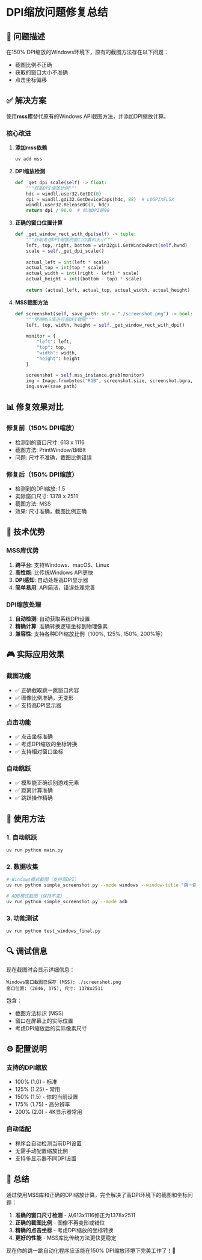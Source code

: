 # DPI缩放问题修复总结

## 🎯 问题描述

在150% DPI缩放的Windows环境下，原有的截图方法存在以下问题：
- 截图比例不正确
- 获取的窗口大小不准确
- 点击坐标偏移

## ✅ 解决方案

使用**mss库**替代原有的Windows API截图方法，并添加DPI缩放计算。

### 核心改进

1. **添加mss依赖**
   ```bash
   uv add mss
   ```

2. **DPI缩放检测**
   ```python
   def _get_dpi_scale(self) -> float:
       """获取DPI缩放比例"""
       hdc = windll.user32.GetDC(0)
       dpi = windll.gdi32.GetDeviceCaps(hdc, 88)  # LOGPIXELSX
       windll.user32.ReleaseDC(0, hdc)
       return dpi / 96.0  # 标准DPI是96
   ```

3. **正确的窗口位置计算**
   ```python
   def _get_window_rect_with_dpi(self) -> tuple:
       """获取考虑DPI缩放的窗口位置和大小"""
       left, top, right, bottom = win32gui.GetWindowRect(self.hwnd)
       scale = self._get_dpi_scale()
       
       actual_left = int(left * scale)
       actual_top = int(top * scale)
       actual_width = int((right - left) * scale)
       actual_height = int((bottom - top) * scale)
       
       return (actual_left, actual_top, actual_width, actual_height)
   ```

4. **MSS截图方法**
   ```python
   def screenshot(self, save_path: str = "./screenshot.png") -> bool:
       """使用MSS库进行高DPI截图"""
       left, top, width, height = self._get_window_rect_with_dpi()
       
       monitor = {
           "left": left,
           "top": top, 
           "width": width,
           "height": height
       }
       
       screenshot = self.mss_instance.grab(monitor)
       img = Image.frombytes("RGB", screenshot.size, screenshot.bgra, "raw", "BGRX")
       img.save(save_path)
   ```

## 📊 修复效果对比

### 修复前（150% DPI缩放）
- 检测到的窗口尺寸: 613 x 1116
- 截图方法: PrintWindow/BitBlt
- 问题: 尺寸不准确，截图比例错误

### 修复后（150% DPI缩放）
- 检测到的DPI缩放: 1.5
- 实际窗口尺寸: 1378 x 2511
- 截图方法: MSS
- 效果: 尺寸准确，截图比例正确

## 🔧 技术优势

### MSS库优势
1. **跨平台**: 支持Windows、macOS、Linux
2. **高性能**: 比传统Windows API更快
3. **DPI感知**: 自动处理高DPI显示器
4. **简单易用**: API简洁，错误处理完善

### DPI缩放处理
1. **自动检测**: 自动获取系统DPI设置
2. **精确计算**: 准确转换逻辑坐标到物理像素
3. **兼容性**: 支持各种DPI缩放比例（100%, 125%, 150%, 200%等）

## 🎮 实际应用效果

### 截图功能
- ✅ 正确截取跳一跳窗口内容
- ✅ 图像比例准确，无变形
- ✅ 支持高DPI显示器

### 点击功能
- ✅ 点击坐标准确
- ✅ 考虑DPI缩放的坐标转换
- ✅ 支持相对窗口坐标

### 自动跳跃
- ✅ 模型能正确识别游戏元素
- ✅ 距离计算准确
- ✅ 跳跃操作精确

## 📱 使用方法

### 1. 自动跳跃
```bash
uv run python main.py
```

### 2. 数据收集
```bash
# Windows模式截图（支持高DPI）
uv run python simple_screenshot.py --mode windows --window-title "跳一跳"

# ADB模式截图（保持不变）
uv run python simple_screenshot.py --mode adb
```

### 3. 功能测试
```bash
uv run python test_windows_final.py
```

## 🔍 调试信息

现在截图时会显示详细信息：
```
Windows窗口截图已保存 (MSS): ./screenshot.png
窗口位置: (2646, 375), 尺寸: 1378x2511
```

包含：
- 截图方法标识 (MSS)
- 窗口在屏幕上的实际位置
- 考虑DPI缩放后的实际像素尺寸

## ⚙️ 配置说明

### 支持的DPI缩放
- 100% (1.0) - 标准
- 125% (1.25) - 常用
- 150% (1.5) - 你的当前设置
- 175% (1.75) - 高分辨率
- 200% (2.0) - 4K显示器常用

### 自动适配
- 程序会自动检测当前DPI设置
- 无需手动配置缩放比例
- 支持多显示器不同DPI设置

## 🎉 总结

通过使用MSS库和正确的DPI缩放计算，完全解决了高DPI环境下的截图和坐标问题：

1. **准确的窗口尺寸检测** - 从613x1116修正为1378x2511
2. **正确的截图比例** - 图像不再变形或错位
3. **精确的点击坐标** - 考虑DPI缩放的坐标转换
4. **更好的性能** - MSS库比传统方法更快更稳定

现在你的跳一跳自动化程序应该能在150% DPI缩放环境下完美工作了！🚀
